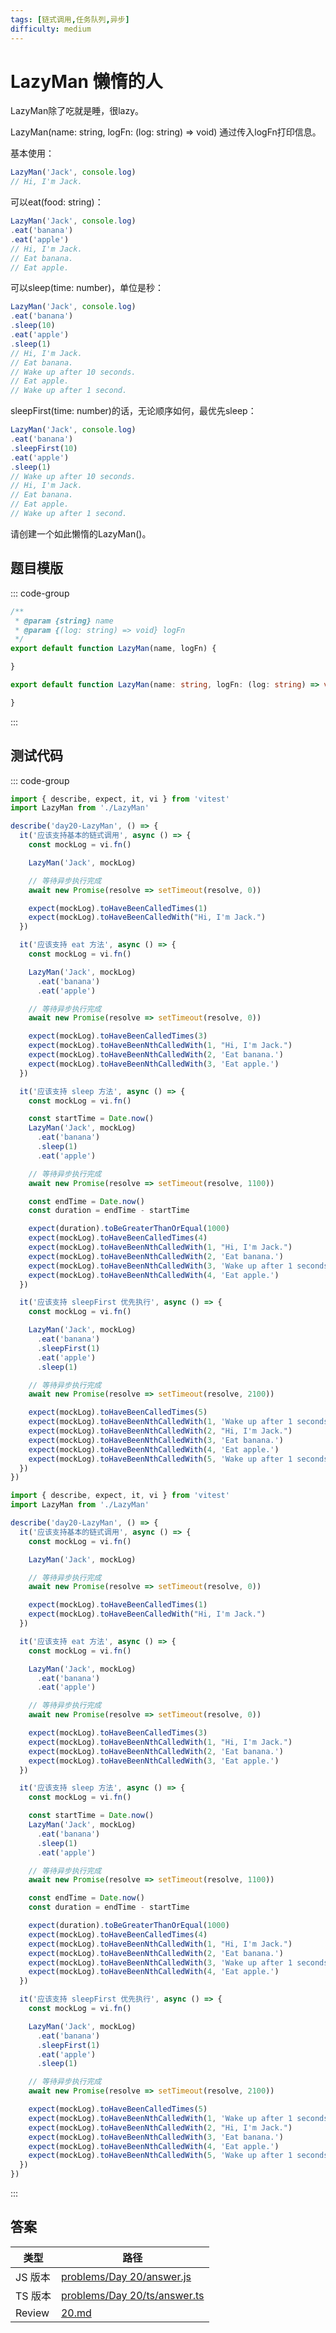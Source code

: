 ```yaml
---
tags: [链式调用,任务队列,异步]
difficulty: medium
---
```


# LazyMan 懒惰的人

LazyMan除了吃就是睡，很lazy。

LazyMan(name: string, logFn: (log: string) => void) 通过传入logFn打印信息。

基本使用：

```js
LazyMan('Jack', console.log)
// Hi, I'm Jack.
```

可以eat(food: string)：

```js
LazyMan('Jack', console.log)
.eat('banana')
.eat('apple')
// Hi, I'm Jack.
// Eat banana.
// Eat apple.
```

可以sleep(time: number)，单位是秒：

```js
LazyMan('Jack', console.log)
.eat('banana')
.sleep(10)
.eat('apple')
.sleep(1)
// Hi, I'm Jack.
// Eat banana.
// Wake up after 10 seconds.
// Eat apple.
// Wake up after 1 second.
```

sleepFirst(time: number)的话，无论顺序如何，最优先sleep：

```js
LazyMan('Jack', console.log)
.eat('banana')
.sleepFirst(10)
.eat('apple')
.sleep(1)
// Wake up after 10 seconds.
// Hi, I'm Jack.
// Eat banana.
// Eat apple.
// Wake up after 1 second.
```

请创建一个如此懒惰的LazyMan()。

## 题目模版

::: code-group

```js [LazyMan.js]
/**
 * @param {string} name
 * @param {(log: string) => void} logFn
 */
export default function LazyMan(name, logFn) {

}
```

```ts [LazyMan.ts]
export default function LazyMan(name: string, logFn: (log: string) => void) {

}
```

:::

## 测试代码

::: code-group

```js [LazyMan.spec.js]
import { describe, expect, it, vi } from 'vitest'
import LazyMan from './LazyMan'

describe('day20-LazyMan', () => {
  it('应该支持基本的链式调用', async () => {
    const mockLog = vi.fn()

    LazyMan('Jack', mockLog)

    // 等待异步执行完成
    await new Promise(resolve => setTimeout(resolve, 0))

    expect(mockLog).toHaveBeenCalledTimes(1)
    expect(mockLog).toHaveBeenCalledWith("Hi, I'm Jack.")
  })

  it('应该支持 eat 方法', async () => {
    const mockLog = vi.fn()

    LazyMan('Jack', mockLog)
      .eat('banana')
      .eat('apple')

    // 等待异步执行完成
    await new Promise(resolve => setTimeout(resolve, 0))

    expect(mockLog).toHaveBeenCalledTimes(3)
    expect(mockLog).toHaveBeenNthCalledWith(1, "Hi, I'm Jack.")
    expect(mockLog).toHaveBeenNthCalledWith(2, 'Eat banana.')
    expect(mockLog).toHaveBeenNthCalledWith(3, 'Eat apple.')
  })

  it('应该支持 sleep 方法', async () => {
    const mockLog = vi.fn()

    const startTime = Date.now()
    LazyMan('Jack', mockLog)
      .eat('banana')
      .sleep(1)
      .eat('apple')

    // 等待异步执行完成
    await new Promise(resolve => setTimeout(resolve, 1100))

    const endTime = Date.now()
    const duration = endTime - startTime

    expect(duration).toBeGreaterThanOrEqual(1000)
    expect(mockLog).toHaveBeenCalledTimes(4)
    expect(mockLog).toHaveBeenNthCalledWith(1, "Hi, I'm Jack.")
    expect(mockLog).toHaveBeenNthCalledWith(2, 'Eat banana.')
    expect(mockLog).toHaveBeenNthCalledWith(3, 'Wake up after 1 seconds.')
    expect(mockLog).toHaveBeenNthCalledWith(4, 'Eat apple.')
  })

  it('应该支持 sleepFirst 优先执行', async () => {
    const mockLog = vi.fn()

    LazyMan('Jack', mockLog)
      .eat('banana')
      .sleepFirst(1)
      .eat('apple')
      .sleep(1)

    // 等待异步执行完成
    await new Promise(resolve => setTimeout(resolve, 2100))

    expect(mockLog).toHaveBeenCalledTimes(5)
    expect(mockLog).toHaveBeenNthCalledWith(1, 'Wake up after 1 seconds.')
    expect(mockLog).toHaveBeenNthCalledWith(2, "Hi, I'm Jack.")
    expect(mockLog).toHaveBeenNthCalledWith(3, 'Eat banana.')
    expect(mockLog).toHaveBeenNthCalledWith(4, 'Eat apple.')
    expect(mockLog).toHaveBeenNthCalledWith(5, 'Wake up after 1 seconds.')
  })
})
```

```ts [LazyMan.spec.ts]
import { describe, expect, it, vi } from 'vitest'
import LazyMan from './LazyMan'

describe('day20-LazyMan', () => {
  it('应该支持基本的链式调用', async () => {
    const mockLog = vi.fn()

    LazyMan('Jack', mockLog)

    // 等待异步执行完成
    await new Promise(resolve => setTimeout(resolve, 0))

    expect(mockLog).toHaveBeenCalledTimes(1)
    expect(mockLog).toHaveBeenCalledWith("Hi, I'm Jack.")
  })

  it('应该支持 eat 方法', async () => {
    const mockLog = vi.fn()

    LazyMan('Jack', mockLog)
      .eat('banana')
      .eat('apple')

    // 等待异步执行完成
    await new Promise(resolve => setTimeout(resolve, 0))

    expect(mockLog).toHaveBeenCalledTimes(3)
    expect(mockLog).toHaveBeenNthCalledWith(1, "Hi, I'm Jack.")
    expect(mockLog).toHaveBeenNthCalledWith(2, 'Eat banana.')
    expect(mockLog).toHaveBeenNthCalledWith(3, 'Eat apple.')
  })

  it('应该支持 sleep 方法', async () => {
    const mockLog = vi.fn()

    const startTime = Date.now()
    LazyMan('Jack', mockLog)
      .eat('banana')
      .sleep(1)
      .eat('apple')

    // 等待异步执行完成
    await new Promise(resolve => setTimeout(resolve, 1100))

    const endTime = Date.now()
    const duration = endTime - startTime

    expect(duration).toBeGreaterThanOrEqual(1000)
    expect(mockLog).toHaveBeenCalledTimes(4)
    expect(mockLog).toHaveBeenNthCalledWith(1, "Hi, I'm Jack.")
    expect(mockLog).toHaveBeenNthCalledWith(2, 'Eat banana.')
    expect(mockLog).toHaveBeenNthCalledWith(3, 'Wake up after 1 seconds.')
    expect(mockLog).toHaveBeenNthCalledWith(4, 'Eat apple.')
  })

  it('应该支持 sleepFirst 优先执行', async () => {
    const mockLog = vi.fn()

    LazyMan('Jack', mockLog)
      .eat('banana')
      .sleepFirst(1)
      .eat('apple')
      .sleep(1)

    // 等待异步执行完成
    await new Promise(resolve => setTimeout(resolve, 2100))

    expect(mockLog).toHaveBeenCalledTimes(5)
    expect(mockLog).toHaveBeenNthCalledWith(1, 'Wake up after 1 seconds.')
    expect(mockLog).toHaveBeenNthCalledWith(2, "Hi, I'm Jack.")
    expect(mockLog).toHaveBeenNthCalledWith(3, 'Eat banana.')
    expect(mockLog).toHaveBeenNthCalledWith(4, 'Eat apple.')
    expect(mockLog).toHaveBeenNthCalledWith(5, 'Wake up after 1 seconds.')
  })
})
```

:::

## 答案

| 类型    | 路径                                                                                                                                    |
| ------- | --------------------------------------------------------------------------------------------------------------------------------------- |
| JS 版本 | [problems/Day 20/answer.js](https://github.com/506-FETL/one-question-per-day/blob/main/packages/problems/base/Day%2020/answer.js)       |
| TS 版本 | [problems/Day 20/ts/answer.ts](https://github.com/506-FETL/one-question-per-day/blob/main/packages/problems/base/Day%2020/ts/answer.ts) |
| Review  | [20.md](/review/base/20)                                                                                                                |
